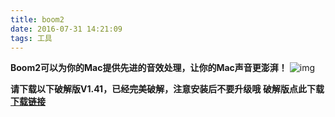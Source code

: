 ```yaml
---
title: boom2
date: 2016-07-31 14:21:09
tags: 工具
---
```

__Boom2可以为你的Mac提供先进的音效处理，让你的Mac声音更澎湃！__
![img](http://qiniu.vibexie.com/blog/boom2.png?imageView2/2/w/500)

__请下载以下破解版V1.41，已经完美破解，注意安装后不要升级哦__
__破解版点此下载 [下载链接](http://qiniu.vibexie.com/blog/boom2-v1.41.zip)__
